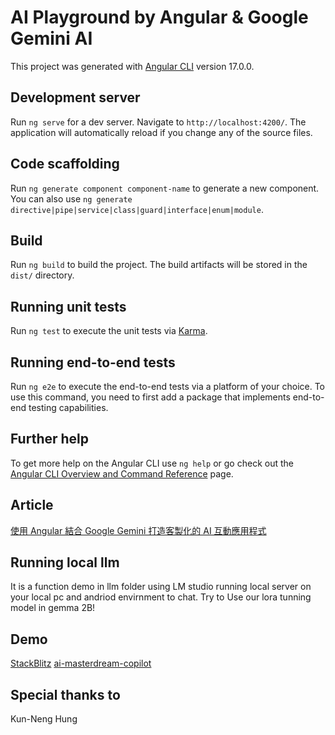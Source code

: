 # AI Playground by Angular & Google Gemini AI

This project was generated with [Angular CLI](https://github.com/angular/angular-cli) version 17.0.0.

## Development server

Run `ng serve` for a dev server. Navigate to `http://localhost:4200/`. The application will automatically reload if you change any of the source files.

## Code scaffolding

Run `ng generate component component-name` to generate a new component. You can also use `ng generate directive|pipe|service|class|guard|interface|enum|module`.

## Build

Run `ng build` to build the project. The build artifacts will be stored in the `dist/` directory.

## Running unit tests

Run `ng test` to execute the unit tests via [Karma](https://karma-runner.github.io).

## Running end-to-end tests

Run `ng e2e` to execute the end-to-end tests via a platform of your choice. To use this command, you need to first add a package that implements end-to-end testing capabilities.

## Further help

To get more help on the Angular CLI use `ng help` or go check out the [Angular CLI Overview and Command Reference](https://angular.io/cli) page.

## Article
[使用 Angular 結合 Google Gemini 打造客製化的 AI 互動應用程式](https://medium.com/@kunneng.hung/%E4%BD%BF%E7%94%A8-angular-%E7%B5%90%E5%90%88-google-gemini-%E6%89%93%E9%80%A0%E5%AE%A2%E8%A3%BD%E5%8C%96%E7%9A%84-ai-%E4%BA%92%E5%8B%95%E6%87%89%E7%94%A8%E7%A8%8B%E5%BC%8F-a60c6f1df82e)


## Running local llm 
It is a function demo in llm folder using LM studio running local server
on your local pc and andriod envirnment to chat. Try to Use our lora tunning model in gemma 2B!

## Demo
[StackBlitz](https://stackblitz.com/~/github.com/Kun-Neng/ai-playground-angular)
[ai-masterdream-copilot](https://github.com/waldolin/ai-masterdream-copilot)

## Special thanks to
Kun-Neng Hung
